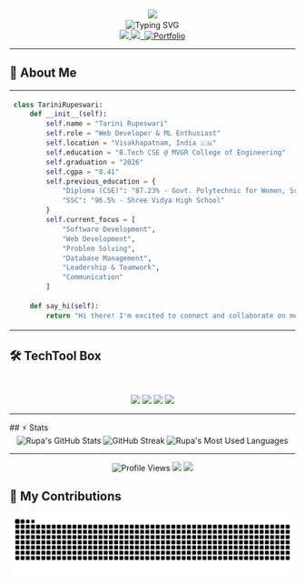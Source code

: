 <div align="center">
  <img src="https://capsule-render.vercel.app/api?type=waving&color=gradient&customColorList=0,2,2,6,30&height=250&section=header&text=Rupeswari%20Tarini&fontSize=60&fontAlignY=35&animation=twinkling&fontColor=ffffff&desc=Web%20Developer%20%7C%20Tech%20Enthusiast&descAlignY=65&descSize=20" />
</div>

<div align="center">
  <img src="https://readme-typing-svg.herokuapp.com?font=Fira+Code&pause=100&color=00ADB5&center=true&vCenter=true&width=650&lines=Welcome+to+my+GitHub+Profile!;Web+Developer;Machine+Learning+Enthusiast;Exploring+New+Technologies;Open+Source+Contributor;Always+Learning+%26+Growing" alt="Typing SVG" />
  
</div>
<div align="center"> 
  <a href="mailto:tarini.rupeswari@gmail.com"> 
    <img src="https://img.shields.io/badge/Gmail-333333?style=for-the-badge&logo=gmail&logoColor=red" /> 
  </a> 
  <a href="https://linkedin.com/in/rupatarini" target="blank"> 
    <img src="https://img.shields.io/badge/LinkedIn-0077B5?style=for-the-badge&logo=linkedin&logoColor=white" target="blank" /> 
  <a href="https://rupeswari.netlify.app" target="_blank" rel="noopener noreferrer">
    <img src="https://img.shields.io/badge/Portfolio-Netlify-00C7B7?style=for-the-badge&logo=netlify&logoColor=white" alt="Portfolio" />
  </a>
</div>

<hr>

## 🚀 About Me

<div align="center">
<table>
<tr>
<td width="60%">

```python
class TariniRupeswari:
    def __init__(self):
        self.name = "Tarini Rupeswari"
        self.role = "Web Developer & ML Enthusiast"
        self.location = "Visakhapatnam, India 🇮🇳"
        self.education = "B.Tech CSE @ MVGR College of Engineering"
        self.graduation = "2026"
        self.cgpa = "8.41"
        self.previous_education = {
            "Diploma (CSE)": "87.23% - Govt. Polytechnic for Women, Srikakulam",
            "SSC": "96.5% - Shree Vidya High School"
        }
        self.current_focus = [
            "Software Development",
            "Web Development",
            "Problem Solving",
            "Database Management",
            "Leadership & Teamwork",
            "Communication"
        ]

    def say_hi(self):
        return "Hi there! I'm excited to connect and collaborate on meaningful tech projects! "
```
</td>
</tr>
</table>
</div>

## 🛠 TechTool Box

<br>

<p align="center">
  <img src="https://skillicons.dev/icons?i=java,python,mysql,mongodb,postgres" />
  <img src="https://skillicons.dev/icons?i=html,css,js,git" />
  <img src="https://img.shields.io/badge/Botpress-181717?style=for-the-badge&logo=botpress&logoColor=white" />
  <img src="https://img.shields.io/badge/WordPress-21759B?style=for-the-badge&logo=wordpress&logoColor=white" />
</p>

<hr>
## ⚡ Stats

<br>

<div align="center">

  <!-- GitHub Stats -->
  <img width="390" src="https://github-readme-stats.vercel.app/api?username=Rupatarini&theme=transparent&count_private=true&show_icons=true&rank_icon=github&locale=en" alt="Rupa's GitHub Stats" />

  <!-- GitHub Streak Stats -->
  <img width="49%" src="https://github-readme-streak-stats.herokuapp.com/?user=Rupatarini&theme=tokyonight&background=0D1117&stroke=58A6FF&ring=58A6FF&fire=FFA500&currStreakLabel=58A6FF" alt="GitHub Streak" />

  <!-- Most Used Languages -->
  <img width="325" src="https://github-readme-stats.vercel.app/api/top-langs?username=Rupatarini&theme=transparent&layout=donut&hide=css&langs_count=8&border_radius=10&show_icons=true&locale=en" alt="Rupa's Most Used Languages" />

</div>

<hr>

<div align="center">
  <img src="https://komarev.com/ghpvc/?username=Rupatarini&style=for-the-badge&color=blueviolet" alt="Profile Views" />
  <img src="https://img.shields.io/github/followers/Rupatarini?style=for-the-badge&color=orange&label=Followers" />
  <img src="https://img.shields.io/badge/Focus-ML%20%26%20Web%20Dev-blue?style=for-the-badge" />
</div>

## 🐍 My Contributions

<div align="center">
  <picture>
    <source media="(prefers-color-scheme: dark)" srcset="https://raw.githubusercontent.com/Rupatarini/Rupatarini/output/github-contribution-grid-snake-dark.svg" />
    <source media="(prefers-color-scheme: light)" srcset="https://raw.githubusercontent.com/Rupatarini/Rupatarini/output/github-contribution-grid-snake.svg" />
    <img alt="github-snake" src="https://raw.githubusercontent.com/Rupatarini/Rupatarini/output/github-contribution-grid-snake.svg" />
  </picture>
</div>



